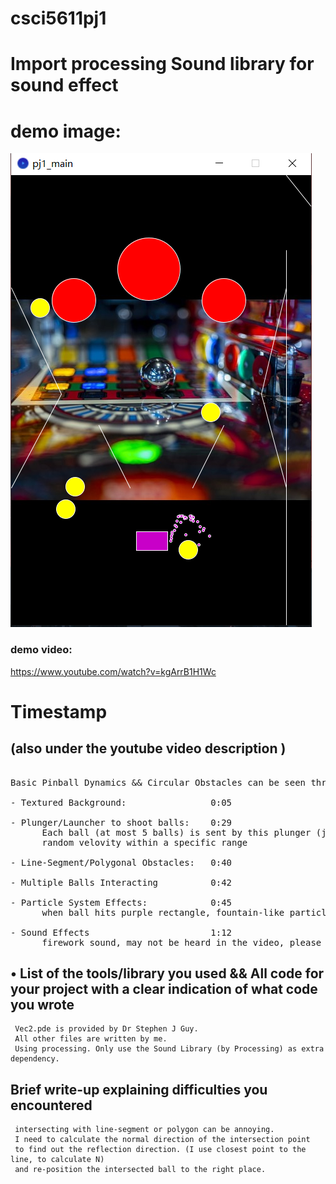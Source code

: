 # csci5611pj1
# Import processing Sound library for sound effect


# demo image:
![alt text](https://github.com/bobhansky/csci5611pj1/blob/main/img.png)

### demo video:

https://www.youtube.com/watch?v=kgArrB1H1Wc

# Timestamp
## (also under the youtube video description )
<pre>

Basic Pinball Dynamics && Circular Obstacles can be seen throghout the video
  
- Textured Background:                0:05
  
- Plunger/Launcher to shoot balls:    0:29
      Each ball (at most 5 balls) is sent by this plunger (just a path seperated by a line) with a 
      random velovity within a specific range
  
- Line-Segment/Polygonal Obstacles:   0:40

- Multiple Balls Interacting          0:42
  
- Particle System Effects:            0:45
      when ball hits purple rectangle, fountain-like particle effects would be triggered.
  
- Sound Effects                       1:12
      firework sound, may not be heard in the video, please try it on local machine and then can hear it.
</pre>



## • List of the tools/library you used && All code for your project with a clear indication of what code you wrote
     Vec2.pde is provided by Dr Stephen J Guy.
     All other files are written by me.
     Using processing. Only use the Sound Library (by Processing) as extra dependency.

## Brief write-up explaining difficulties you encountered
     intersecting with line-segment or polygon can be annoying.
     I need to calculate the normal direction of the intersection point
     to find out the reflection direction. (I use closest point to the line, to calculate N)
     and re-position the intersected ball to the right place.
     
